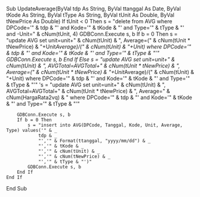 Sub UpdateAverage(ByVal tdp As String, ByVal ttanggal As Date, ByVal tKode As String, ByVal tType As String, ByVal tUnit As Double, ByVal tNewPrice As Double)
    If tUnit < 0 Then
        s = "delete from AVG where DPCode='" & tdp & "' and Kode='" & tKode & "' and Type='" & tType & "' and -Unit=" & cNum(tUnit, 4)
        GDBConn.Execute s, b
        If b = 0 Then
            s = "update AVG set unit=unit+" & cNum(tUnit) & ", Average=(" & cNum(tUnit * tNewPrice) & "+Unit*Average)/(" & cNum(tUnit) & "+Unit) where DPCode='" & tdp & "' and Kode='" & tKode & "' and Type='" & tType & "'"
            GDBConn.Execute s, b
        End If
    Else
        s = "update AVG set unit=unit+" & cNum(tUnit) & ", AVGTotal=AVGTotal+" & cNum(tUnit * tNewPrice) & ", Average=(" & cNum(tUnit * tNewPrice) & "+Unit*Average)/(" & cNum(tUnit) & "+Unit) where DPCode='" & tdp & "' and Kode='" & tKode & "' and Type='" & tType & "'"
        's = "update AVG set unit=unit+" & cNum(tUnit) & ", AVGTotal=AVGTotal+" & cNum(tUnit * tNewPrice) & ", Average=" & cNum(HargaRata2vq) & " where DPCode='" & tdp & "' and Kode='" & tKode & "' and Type='" & tType & "'"
        
        GDBConn.Execute s, b
        If b = 0 Then
            s = "insert into AVG(DPCode, Tanggal, Kode, Unit, Average, Type) values('" & _
                tdp & _
                "','" & Format(ttanggal, "yyyy/mm/dd") & _
                "','" & tKode & _
                "','" & cNum(tUnit) & _
                "','" & cNum(tNewPrice) & _
                "','" & tType & "')"
            GDBConn.Execute s, b
        End If
    End If
End Sub
